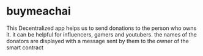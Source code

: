 # buymeachai
This Decentralized app helps us to send donations to the person who owns it. it can be helpful for influencers, gamers and youtubers. the names of the donators are displayed with a message sent by them to the owner of the smart contract 
